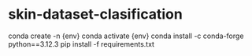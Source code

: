 # skin-dataset-clasification

conda create -n {env}
conda activate {env}
conda install -c conda-forge python==3.12.3
pip install -f requirements.txt
